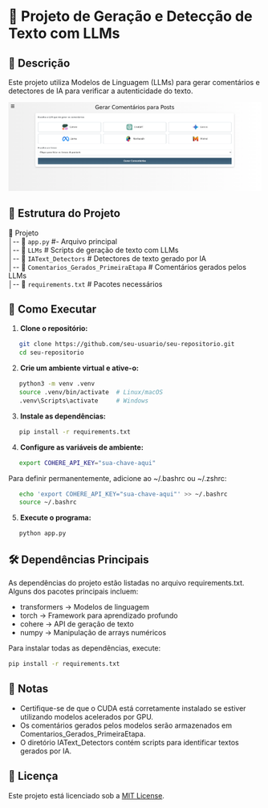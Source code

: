 # 📜 Projeto de Geração e Detecção de Texto com LLMs

## 📌 Descrição
Este projeto utiliza Modelos de Linguagem (LLMs) para gerar comentários e detectores de IA para verificar a autenticidade do texto.

![Tela Principal](static/images/LLMS.png)

## 📂 Estrutura do Projeto
📁 Projeto  
│-- 📄 `app.py`                      #- Arquivo principal  
│-- 📁 `LLMs`                        # Scripts de geração de texto com LLMs  
│-- 📁 `IAText_Detectors`            # Detectores de texto gerado por IA  
│-- 📁 `Comentarios_Gerados_PrimeiraEtapa`  # Comentários gerados pelos LLMs  
│-- 📄 `requirements.txt`             # Pacotes necessários  

## 🚀 Como Executar

1. **Clone o repositório:**
   
```bash
   git clone https://github.com/seu-usuario/seu-repositorio.git
   cd seu-repositorio
```

2. **Crie um ambiente virtual e ative-o:**
   
```bash
   python3 -m venv .venv
   source .venv/bin/activate  # Linux/macOS
   .venv\Scripts\activate     # Windows
```

3. **Instale as dependências:**
   
```bash
   pip install -r requirements.txt
```

4. **Configure as variáveis de ambiente:**
   
```bash
   export COHERE_API_KEY="sua-chave-aqui"
```
   Para definir permanentemente, adicione ao ~/.bashrc ou ~/.zshrc:
   
```bash
   echo 'export COHERE_API_KEY="sua-chave-aqui"' >> ~/.bashrc
   source ~/.bashrc
```

5. **Execute o programa:**
   
```bash
   python app.py
```

## 🛠 Dependências Principais
As dependências do projeto estão listadas no arquivo requirements.txt. Alguns dos pacotes principais incluem:
- transformers → Modelos de linguagem
- torch → Framework para aprendizado profundo
- cohere → API de geração de texto
- numpy → Manipulação de arrays numéricos

Para instalar todas as dependências, execute:

```bash
pip install -r requirements.txt
```

## 📝 Notas
- Certifique-se de que o CUDA está corretamente instalado se estiver utilizando modelos acelerados por GPU.
- Os comentários gerados pelos modelos serão armazenados em Comentarios_Gerados_PrimeiraEtapa.
- O diretório IAText_Detectors contém scripts para identificar textos gerados por IA.

## 📜 Licença
Este projeto está licenciado sob a [MIT License](LICENSE).
